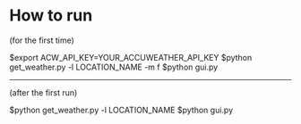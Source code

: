 
# How to run 
(for the first time)

$export ACW_API_KEY=YOUR_ACCUWEATHER_API_KEY
$python get_weather.py -l LOCATION_NAME -m f 
$python gui.py

-------------

(after the first run)

$python get_weather.py -l LOCATION_NAME
$python gui.py
